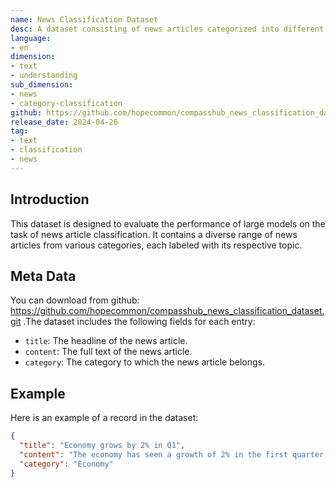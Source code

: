 ```yaml
---
name: News Classification Dataset
desc: A dataset consisting of news articles categorized into different topics.
language:
- en
dimension:
- text
- understanding
sub_dimension:
- news
- category-classification
github: https://github.com/hopecommon/compasshub_news_classification_dataset.git
release_date: 2024-04-26
tag:
- text
- classification
- news
---
```

## Introduction
This dataset is designed to evaluate the performance of large models on the task of news article classification. It contains a diverse range of news articles from various categories, each labeled with its respective topic.

## Meta Data
You can download from github: https://github.com/hopecommon/compasshub_news_classification_dataset.git
.The dataset includes the following fields for each entry:
- `title`: The headline of the news article.
- `content`: The full text of the news article.
- `category`: The category to which the news article belongs.

## Example
Here is an example of a record in the dataset:
```json
{
  "title": "Economy grows by 2% in Q1",
  "content": "The economy has seen a growth of 2% in the first quarter...",
  "category": "Economy"
}
